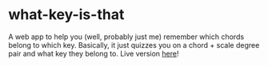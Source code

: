 # what-key-is-that

A web app to help you (well, probably just me) remember which chords belong to which key.
Basically, it just quizzes you on a chord + scale degree pair and what key they belong to.
Live version [here](http://xanderlewis.co.uk/experiments/what-key-is-that)!